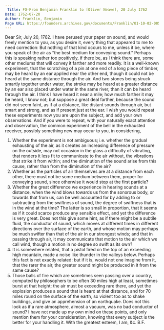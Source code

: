 ```yaml
---
 Title: FO-From Benjamin Franklin to [Oliver Neave], 20 July 1762
Date: 1762-07-20
Author: Franklin, Benjamin
Page URL: https://founders.archives.gov/documents/Franklin/01-10-02-0058
---
```


Dear Sir,
July 20, 1762.
I have perused your paper on sound, and would freely mention to you, as you desire it, every thing that appeared to me to need correction: But nothing of that kind occurs to me, unless it be, where you speak of the air as “the best medium for conveying sound.” Perhaps this is speaking rather too positively, if there be, as I think there are, some other mediums that will convey it farther and more readily. It is a well-known experiment, that the scratching of a pin at one end of a long piece of timber, may be heard by an ear applied near the other end, though it could not be heard at the same distance through the air. And two stones being struck smartly together under water, the stroke may be heard at a greater distance by an ear also placed under water in the same river, than it can be heard through the air. I think I have heard it near a mile; how much farther it may be heard, I know not; but suppose a great deal farther, because the sound did not seem faint, as if at a distance, like distant sounds through air, but smart and strong, and as if present just at the ear. I wish you would repeat these experiments now you are upon the subject, and add your own observations. And if you were to repeat, with your naturally exact attention and observation, the common experiment of the bell in the exhausted receiver, possibly something new may occur to you, in considering,
1. Whether the experiment is not ambiguous; i.e. whether the gradual exhausting of the air, as it creates an increasing difference of pressure on the outside, may not occasion in the glass a difficulty of vibrating, that renders it less fit to communicate to the air without, the vibrations that strike it from within; and the diminution of the sound arise from this cause, rather than from the diminution of the air?
2. Whether as the particles of air themselves are at a distance from each other, there must not be some medium between them, proper for conveying sound, since otherwise it would stop at the first particle?
3. Whether the great difference we experience in hearing sounds at a distance, when the wind blows towards us from the sonorous body, or towards that from us, can be well accounted for by adding to or subtracting from the swiftness of sound, the degree of swiftness that is in the wind at the time? The latter is so small in proportion, that it seems as if it could scarce produce any sensible effect, and yet the difference is very great. Does not this give some hint, as if there might be a subtile fluid, the conductor of sound, which moves at different times in different directions over the surface of the earth, and whose motion may perhaps be much swifter than that of the air in our strongest winds; and that in passing through air, it may communicate that motion to the air which we call wind, though a motion in no degree so swift as its own?
4. It is somewhere related, that a pistol fired on the top of an exceeding high mountain, made a noise like thunder in the valleys below. Perhaps this fact is not exactly related: but if it is, would not one imagine from it, that the rarer the air, the greater sound might be produced in it from the same cause?
5. Those balls of fire which are sometimes seen passing over a country, computed by philosophers to be often 30 miles high at least, sometimes burst at that height; the air must be exceeding rare there, and yet the explosion produces a sound that is heard at that distance, and for 70 miles round on the surface of the earth, so violent too as to shake buildings, and give an apprehension of an earthquake. Does not this look as if a rare atmosphere, almost a vacuum, was no bad conductor of sound?
I have not made up my own mind on these points, and only mention them for your consideration, knowing that every subject is the better for your handling it. With the greatest esteem, I am, &c.
B.F.

